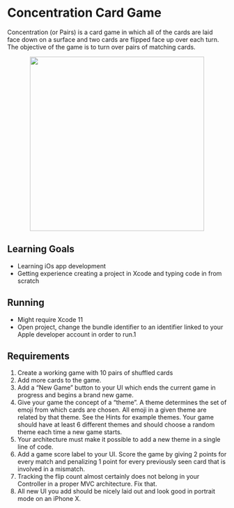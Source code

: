 # Concentration Card Game

Concentration (or Pairs) is a card game in which all of the cards are laid face down on a surface and two cards are flipped face up over each turn. The objective of the game is to turn over pairs of matching cards.
<p align="center">
  <img height="400" src="https://media.giphy.com/media/lQ1P43zyRLoDpOYBp8/giphy.gif">
  <br>
</p>


## Learning Goals
- Learning iOs app development
- Getting experience creating a project in Xcode and typing code in from scratch


## Running
- Might require Xcode 11
- Open project, change the bundle identifier to an identifier linked to your Apple developer account in order to run.1

## Requirements
1.  Create a working game with 10 pairs of shuffled cards
1.  Add more cards to the game.
1.  Add a “New Game” button to your UI which ends the current game in progress and
begins a brand new game.
1.  Give your game the concept of a “theme”. A theme determines the set of emoji from
which cards are chosen. All emoji in a given theme are related by that theme. See the
Hints for example themes. Your game should have at least 6 different themes and
should choose a random theme each time a new game starts.
1.  Your architecture must make it possible to add a new theme in a single line of code.
1.  Add a game score label to your UI. Score the game by giving 2 points for every match
and penalizing 1 point for every previously seen card that is involved in a mismatch.
1.  Tracking the flip count almost certainly does not belong in your Controller in a proper
MVC architecture. Fix that.
1.  All new UI you add should be nicely laid out and look good in portrait mode on an
iPhone X.
